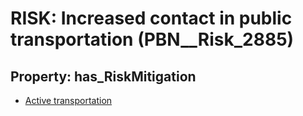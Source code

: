 # RISK: __Increased contact in public transportation__ (PBN__Risk_2885)

## Property: has_RiskMitigation

* [Active transportation](PBN__Mitigation_1050)

